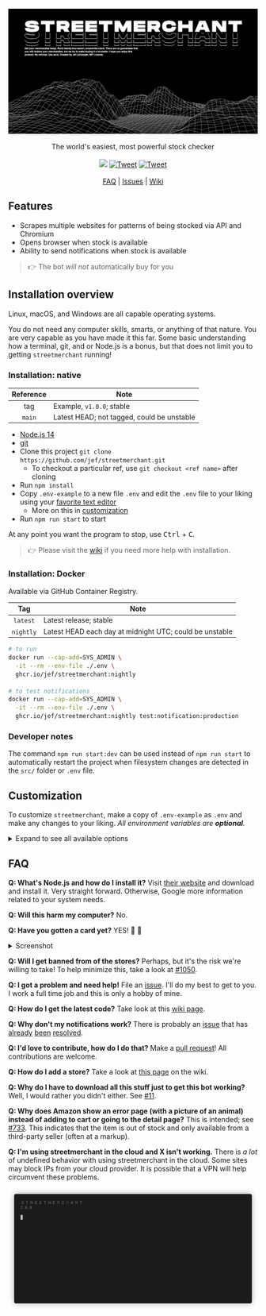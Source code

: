 <p align="center"><a href="https://github.com/jef/streetmerchant#readme"><img src="https://raw.githubusercontent.com/jef/streetmerchant/main/media/streetmerchant.png" alt="streetmerchant" /></a></p>
<p align="center">The world's easiest, most powerful stock checker
<br/><br/>
<a href="https://github.com/jef/streetmerchant/actions?query=workflow%3Aci"><img src="https://github.com/jef/streetmerchant/workflows/ci/badge.svg" /></a>
<a href="https://discord.gg/gbVY4vB9JF"><img src="https://img.shields.io/discord/773913070665859073.svg?label=chat&logo=discord&logoColor=ffffff&color=7389D8" alt="Tweet" /></a>
<a href="https://twitter.com/intent/tweet?text=Beat%20the%20masses%20with%20streetmerchant&url=https://github.com/jef/streetmerchant&hashtags=typescript,opensource,bot,shopping"><img src="https://img.shields.io/badge/twitter-share-green?logo=twitter&style=social" alt="Tweet" /></a>
<br/><br/>
<a href="https://github.com/jef/streetmerchant#faq">FAQ</a> |
<a href="https://github.com/jef/streetmerchant/issues">Issues</a> |
<a href="https://github.com/jef/streetmerchant/wiki">Wiki</a>
</p>

## Features

- Scrapes multiple websites for patterns of being stocked via API and Chromium
- Opens browser when stock is available
- Ability to send notifications when stock is available

> :point_right: The bot _will not_ automatically buy for you

## Installation overview

Linux, macOS, and Windows are all capable operating systems.

You do not need any computer skills, smarts, or anything of that nature. You are very capable as you have made it this
far. Some basic understanding how a terminal, git, and or Node.js is a bonus, but that does not limit you to
getting `streetmerchant` running!

### Installation: native

| Reference | Note |
|:---:|---|
| tag | Example, `v1.0.0`; stable |
| `main` | Latest HEAD; not tagged, could be unstable |

- [Node.js 14](https://nodejs.org/en/)
- [git](https://git-scm.com/)
- Clone this project `git clone https://github.com/jef/streetmerchant.git`
  - To checkout a particular ref, use `git checkout <ref name>` after cloning
- Run `npm install`
- Copy `.env-example` to a new file `.env` and edit the `.env` file to your liking using
  your [favorite text editor](https://code.visualstudio.com/)
  - More on this in [customization](#Customization)
- Run `npm run start` to start

At any point you want the program to stop, use <kbd>Ctrl</kbd> + <kbd>C</kbd>.

> :point_right: Please visit the [wiki](https://github.com/jef/streetmerchant/wiki) if you need more help with installation.

### Installation: Docker

Available via GitHub Container Registry.

| Tag | Note |
|:---:|---|
| `latest` | Latest release; stable |
| `nightly` | Latest HEAD each day at midnight UTC; could be unstable |

```sh
# to run
docker run --cap-add=SYS_ADMIN \
  -it --rm --env-file ./.env \
  ghcr.io/jef/streetmerchant:nightly

# to test notifications
docker run --cap-add=SYS_ADMIN \
  -it --rm --env-file ./.env \
  ghcr.io/jef/streetmerchant:nightly test:notification:production
```

### Developer notes

The command `npm run start:dev` can be used instead of `npm run start` to automatically restart the project when
filesystem changes are detected in the `src/` folder or `.env` file.

## Customization

To customize `streetmerchant`, make a copy of `.env-example` as `.env` and make any changes to your liking. _All
environment variables are **optional**._

<details>
<summary>Expand to see all available options</summary>

### Application

| Environment variable | Description | Notes |
|:---:|---|---|
| `AUTO_ADD_TO_CART` | Enable auto add to cart on support stores | Default: `true` |
| `BROWSER_TRUSTED` | Skip Chromium Sandbox | Useful for containerized environments, default: `false` |
| `HEADLESS` | Puppeteer to run headless or not | Debugging related, default: `true` |
| `INCOGNITO` | Puppeteer to run incognito or not | Debugging related, default: `false` |
| `IN_STOCK_WAIT_TIME` | Time to wait between requests to the same link if it has that card in stock | In seconds, default: `0` |
| `LOG_LEVEL` | [Logging levels](https://github.com/winstonjs/winston#logging-levels) | Debugging related, default: `info` |
| `LOW_BANDWIDTH` | Blocks images/fonts to reduce traffic | Disables ad blocker, default: `false` |
| `OPEN_BROWSER` | Toggle for whether or not the browser should open when item is found | Default: `true` |
| `PAGE_BACKOFF_MIN` | Minimum backoff time between retrying requests for the same store when a forbidden response is received | Default: `10000` |
| `PAGE_BACKOFF_MAX` | Maximum backoff time between retrying requests for the same store when a forbidden response is received | Default: `3600000` |
| `PAGE_SLEEP_MIN` | Minimum sleep time between queries of the same product page | In milliseconds, default: `5000` |
| `PAGE_SLEEP_MAX` | Maximum sleep time between queries of the same product page | In milliseconds, default: `10000` |
| `PAGE_TIMEOUT` | Navigation Timeout in milliseconds | `0` for infinite, default: `30000` |
| `PROXY_PROTOCOL` | protocol of proxy server, such as `socks5` | default: `http` |
| `PROXY_ADDRESS` | IP Address or fqdn of proxy server |
| `PROXY_PORT` | TCP Port number on which the proxy is listening for connections | Default: `80` |
| `SCREENSHOT` | Capture screenshot of page if a card is found | Default: `true` |
| `USER_AGENT` | Custom User-Agents headers for HTTP requests | Newline separated, e.g.: `USER_AGENT_STRING1 \n USER_AGENT_STRING2` | | Default: `Mozilla/5.0 (X11; Linux x86_64) AppleWebKit/537.36 (KHTML, like Gecko) Chrome/78.0.3904.108 Safari/537.36` |
| `WEB_PORT` | Starts a webserver to be able to control the bot while it is running; optional | Default: disabled |

> :point_right: You can find your computer's user agent by [searching google for "my user agent"](http://google.com/search?q=my+user+agent)

> :point_right: Data usage is [known to be high](https://github.com/jef/streetmerchant/issues?q=is%3Aissue+sort%3Aupdated-desc+bandwidth). This is expected as the program scrapes many websites in parallel 24/7. To help reduce this, use `LOW_BANDWIDTH="true"`. We are looking into other solutions as well, but is low priority.

### Filters

| Environment variable | Description | Notes |
|:---:|---|---|
| `COUNTRY` | [Supported country](#supported-countries) you want to be scraped | Currently only used by Nvidia, default: `usa` |
| `MAX_PRICE_SERIES_3060TI` | Maximum price allowed for a match, applies 3060 Ti series cards (does not apply to these sites: Nvidia, Asus, EVGA) | Default: leave empty for no limit, otherwise enter a price (enter whole dollar amounts only, avoid use of: dollar symbols, commas, and periods.) e.g.: `1234` - Cards above `1234` will be skipped. |
| `MAX_PRICE_SERIES_3070` | Maximum price allowed for a match, applies 3070 series cards (does not apply to these sites: Nvidia, Asus, EVGA) | Default: leave empty for no limit, otherwise enter a price (enter whole dollar amounts only, avoid use of: dollar symbols, commas, and periods.) e.g.: `1234` - Cards above `1234` will be skipped. |
| `MAX_PRICE_SERIES_3080` | Maximum price allowed for a match, applies 3080 series cards (does not apply to these sites: Nvidia, Asus, EVGA) | Default: leave empty for no limit, otherwise enter a price (enter whole dollar amounts only, avoid use of: dollar symbols, commas, and periods.) e.g.: `1234` - Cards above `1234` will be skipped. |
| `MAX_PRICE_SERIES_3090` | Maximum price allowed for a match, applies 3090 series cards (does not apply to these sites: Nvidia, Asus, EVGA) | Default: leave empty for no limit, otherwise enter a price (enter whole dollar amounts only, avoid use of: dollar symbols, commas, and periods.) e.g.: `1234` - Cards above `1234` will be skipped. |
| `MAX_PRICE_SERIES_CORSAIR_SF` | Maximum price allowed for a match, applies to Corsair PSUs | Default: leave empty for no limit, otherwise enter a price (enter whole dollar amounts only, avoid use of: dollar symbols, commas, and periods.) e.g.: `1234` - PSUs above `1234` will be skipped. |
| `MAX_PRICE_SERIES_RYZEN5600` | Maximum price allowed for a match, applies AMD 5600 series cpus | Default: leave empty for no limit, otherwise enter a price (enter whole dollar amounts only, avoid use of: dollar symbols, commas, and periods.) e.g.: `1234` - CPUs above `1234` will be skipped. |
| `MAX_PRICE_SERIES_RYZEN5800` | Maximum price allowed for a match, applies AMD 5800 series cpus | Default: leave empty for no limit, otherwise enter a price (enter whole dollar amounts only, avoid use of: dollar symbols, commas, and periods.) e.g.: `1234` - CPUs above `1234` will be skipped. |
| `MAX_PRICE_SERIES_RYZEN5900` | Maximum price allowed for a match, applies AMD 5900 series cpus | Default: leave empty for no limit, otherwise enter a price (enter whole dollar amounts only, avoid use of: dollar symbols, commas, and periods.) e.g.: `1234` - CPUs above `1234` will be skipped. |
| `MAX_PRICE_SERIES_RYZEN5950` | Maximum price allowed for a match, applies AMD 5950 series cpus | Default: leave empty for no limit, otherwise enter a price (enter whole dollar amounts only, avoid use of: dollar symbols, commas, and periods.) e.g.: `1234` - CPUs above `1234` will be skipped. |
| `MAX_PRICE_SERIES_SONYPS5C` | Maximum price allowed for a match, applies PS5 console | Default: leave empty for no limit, otherwise enter a price (enter whole dollar amounts only, avoid use of: dollar symbols, commas, and periods.) e.g.: `1234` - PS5 above `1234` will be skipped. |
| `MAX_PRICE_SERIES_SONYPS5DE` | Maximum price allowed for a match, applies PS5 digital edition | Default: leave empty for no limit, otherwise enter a price (enter whole dollar amounts only, avoid use of: dollar symbols, commas, and periods.) e.g.: `1234` - PS5 above `1234` will be skipped. |
| `MAX_PRICE_SERIES_TEST` | Maximum price allowed for a match, applies `test:series` | Default: leave empty for no limit, otherwise enter a price (enter whole dollar amounts only, avoid use of: dollar symbols, commas, and periods.) e.g.: `1234` - PS5 above `1234` will be skipped. |
| `MICROCENTER_LOCATION` | Specific MicroCenter location(s) to search | Comma separated, e.g.: `marietta,duluth`, default: `web` |
| `NVIDIA_ADD_TO_CART_ATTEMPTS` | The maximum number of times the `nvidia-api` add to cart feature will be attempted before failing | Default: `10` |
| `NVIDIA_SESSION_TTL` | The time in milliseconds to keep the cart active while using `nvidia-api` | Default: `60000` |
| `SHOW_ONLY_BRANDS` | Filter to show specified brands | Comma separated, e.g.: `evga,zotac` |
| `SHOW_ONLY_MODELS` | Filter to show specified models | Both supported formats are comma separated <br/><br/>1. Standard  E.g.: `founders edition,rog strix` <br/><br/> 2. Advanced E.g: `MODEL:SERIES`, E.g: `founders edition:3090,rog strix` |
| `SHOW_ONLY_SERIES` | Filter to show specified series | Comma separated, e.g.: `3080,ryzen5900` |
| `STORES` | [Supported stores](#supported-stores) you want to be scraped | Both supported formats are comma separated <br/><br/>1. Standard  E.g.: `"nvidia"` <br/><br/> 2. Advanced E.g: `STORE:PAGE_SLEEP_MIN:PAGE_SLEEP_MAX`, E.g: `nvidia:10000:30000` <br/><br/>Default: `nvidia` |

<details>
<summary>Supported stores</summary>

> :point_right: Used with the `STORES` variable.

| Stores | Environment variable |
|:---:|:---:|
| Adorama | `adorama`|
| Alternate (DE) | `alternate`|
| Alternate (NL) | `alternate-nl`|
| Amazon | `amazon`|
| Amazon (CA) | `amazon-ca`|
| Amazon (DE) | `amazon-de`|
| Amazon (ES) | `amazon-es`|
| Amazon (FR) | `amazon-fr`|
| Amazon (IT) | `amazon-it`|
| Amazon (NL) | `amazon-nl`|
| Amazon (UK) | `amazon-uk`|
| AMD | `amd`|
| AMD (CA) | `amd-ca`|
| AMD (DE) | `amd-de`|
| AMD (IT) | `amd-it`|
| AntOnline | `antonline`|
| Argos (UK) | `argos`|
| Aria PC (UK) | `aria`|
| ARLT (DE) | `arlt`|
| ASUS | `asus` |
| ASUS (DE) | `asus-de` |
| Azerty (NL) | `azerty`|
| B&H | `bandh`|
| Best Buy | `bestbuy`|
| Best Buy (CA) | `bestbuy-ca`|
| Box (UK) | `box`|
| CanadaComputers (CA) | `canadacomputers` |
| Caseking (DE) | `caseking`|
| CCL (UK) | `ccl`|
| Comet (IT) | `comet`|
| Computeruniverse (DE) | `computeruniverse` |
| Coolblue (NL) | `coolblue`|
| Coolmod (ES) | `coolmod`|
| Corsair | `corsair`|
| Currys (UK) | `currys`|
| Cyberport (DE) | `cyberport` |
| eBuyer (UK) | `ebuyer`|
| ePrice (IT) | `eprice`|
| Euronics (IT) | `euronics`|
| Euronics (DE) | `euronics-de`|
| EVGA | `evga`|
| EVGA (EU) | `evga-eu`|
| Galaxus (DE) | `galaxus`|
| Game (UK) | `game`|
| Gamestop | `gamestop`|
| Gamestop (DE) | `gamestop-de`|
| Kabum (BR) | `kabum`|
| Mediamarkt (DE) | `mediamarkt`|
| MemoryExpress (CA) | `memoryexpress`|
| Micro Center | `microcenter`|
| Mindfactory (DE) | `mindfactory` |
| Newegg | `newegg`|
| Newegg (CA) | `newegg-ca`|
| Notebooksbilliger (DE) |`notebooksbilliger`|
| Novatech (UK) | `novatech`|
| Nvidia | `nvidia`|
| Nvidia (API) | `nvidia-api`|
| Office Depot | `officedepot`|
| Otto | `otto`|
| Overclockers (UK) | `overclockers`|
| PCComponentes (ES) | `pccomponentes`|
| PlayStation | `playstation`|
| PNY | `pny`|
| Proshop (DE) | `proshop-de`|
| Proshop (DK) | `proshop-dk`|
| Saturn (DE) | `saturn`|
| Scan (UK) | `scan`|
| Target | `target`|
| Unieuro (IT) | `unieuro`|
| Very (UK) | `very`|
| Walmart | `walmart`|
| Wipoid | `wipoid`|
| Zotac | `zotac`|
| TopAchat | `topachat`|

<details>
<summary>Micro Center stores</summary>

> :point_right: Used with the `MICROCENTER_LOCATION` variable.

> :point_right: Before using `web`, please review [this issue comment](https://github.com/jef/streetmerchant/issues/442#issuecomment-703297393).

| Store name |
|:---:|
| `brooklyn` |
| `brentwood` |
| `cambridge` |
| `chicago` |
| `columbus` |
| `dallas` |
| `denver` |
| `duluth` |
| `fairfax` |
| `flushing` |
| `houston` |
| `madison-heights` |
| `marietta` |
| `mayfield-heights` |
| `north-jersey` |
| `overland-park` |
| `parkville` |
| `rockville` |
| `sharonville` |
| `st-davids` |
| `st-louis-park` |
| `tustin` |
| `westbury` |
| `westmont` |
| `yonkers` |

</details>

</details>

<details>
<summary>Supported brands and models</summary>

> :point_right: Used with the `SHOW_ONLY_BRANDS` and `SHOW_ONLY_MODELS` variables.

| Brand | Model |
|:---:|---|
| `amd` | `5600x`, `5800x`, `5900x`, `5950x`, `amd reference` |
| `asus` | `dual`, `dual oc`, `strix`, `strix oc`, `tuf`, `tuf oc` |
| `corsair` | `750 platinum`, `600 platinum` |
| `evga` | `ftw3`, `ftw3 ultra`, `xc3`, `xc3 black`, `xc3 ultra` |
| `gainward` | `phantom gs`, `phoenix`, `phoenix gs`, `phoenix gs oc` |
| `gigabyte` | `aorus master`, `aorus xtreme`, `eagle`, `eagle oc`, `gaming`, `gaming oc`, `turbo`, `vision`, `vision oc` |
| `inno3d` | `gaming x3`, `ichill x3`, `ichill x4`, `twin x2 oc` |
| `kfa2` | `sg`, `sg oc` |
| `microsoft` | `xbox series x`, `xbox series s` |
| `msi` | `gaming x trio`, `ventus 2x oc`, `ventus 3x`, `ventus 3x oc` |
| `nvidia` | `founders edition` |
| `palit` | `gamerock oc`, `gaming pro`, `gaming pro oc` |
| `pny` | `dual fan`, `xlr8 revel`, `xlr8 uprising` |
| `sony` | `ps5 console`, `ps5 digital` |
| `zotac` | `amp holo`, `amp extreme holo`, `trinity`, `trinity oc`, `twin edge`, `twin edge oc` |

</details>

<details>
<summary>Supported series</summary>

> :point_right: Used with the `SHOW_ONLY_SERIES` variable.

| Series | Environment variable |
|:---:|:---:|
| `AMD Ryzen 5600x` | `ryzen5600` |
| `AMD Ryzen 5800x` | `ryzen5800` |
| `AMD Ryzen 5900x` | `ryzen5900` |
| `AMD Ryzen 5950x` | `ryzen5950` |
| `AMD RX 6800` | `rx6800` |
| `AMD RX 6800XT` | `rx6800xt` |
| `AMD RX 6900XT` | `rx6900xt` |
| `Nvidia RTX 3060 Ti` | `3060ti` |
| `Nvidia RTX 3070` | `3070` |
| `Nvidia RTX 3080` | `3080` |
| `Nvidia RTX 3090` | `3090` |
| `Corsair SFX PSU` | `sf` |
| `Sony PS5` | `sonyps5c` |
| `Sony PS5 Digital Edition` | `sonyps5de` |
| `Xbox Series S` | `xboxss` |
| `Xbox Series X` | `xboxsx` |

</details>
<details>
<summary>Supported countries (used with nvidia and nvidia-api)</summary>

> :point_right: Used with the `COUNTRY` variable.

| Country | 3080 FE | 3090 FE | Test Card | Notes |
|:---:|:---:|:---:|:---:|:---:|
| austria | `✔` | `✔` | `✔` | |
| belgium | `✔` | `✔` | `✔` | |
| canada | `✔` | `✔` | `✔` | |
| czechia | `✔` | `✔` | `✔` | |
| denmark | `✔` | | `✔` | Missing RTX 3090 |
| finland | `✔` | | `✔` | Missing RTX 3090 |
| france | `✔` | `✔` | `✔` | |
| germany | `✔` | `✔` | `✔` | |
| great_britain | `✔` | `✔` | `✔` | |
| ireland | `✔` | `✔` | `✔` | |
| italy | `✔` | `✔` | `✔` | |
| luxembourg | `✔` | `✔` | `✔` | |
| netherlands | `✔` | `✔` | `✔` | |
| norway | `✔` | `✔` | `✔` | |
| poland | `✔` | `✔` | `✔` | |
| portugal | `✔` | | | RTX 3080 only |
| spain | `✔` | `✔` | `✔` | |
| sweden | `✔` | `✔` | `✔` | |
| usa | `✔` | `✔` | `✔` | |

</details>

### Notifications

> :point_right: You can test your notification configuration by running `npm run test:notification`.

<details>
<summary>Desktop</summary>

| Environment variable | Description | Notes |
|:---:|---|---|
| `DESKTOP_NOTIFICATIONS` | Display desktop notifications using [node-notifier](https://www.npmjs.com/package/node-notifier) | Default: `false` |
| `PLAY_SOUND` | Play this sound notification if a card is found | Relative path accepted, valid formats: wav, mp3, flac, E.g.: `path/to/notification.wav`, [free sounds available](https://notificationsounds.com/) |

</details>

<details>
<summary>Discord</summary>

| Environment variable | Description | Notes |
|:---:|---|---|
| `DISCORD_NOTIFY_GROUP` | Discord group you would like to notify | Can be comma separated, use role ID, E.g.: `<@&2834729847239842>` |
| `DISCORD_WEB_HOOK` | Discord Web Hook URL | Can be comma separated, use whole webhook URL |

</details>

<details>
<summary>Email and SMS</summary>

| Environment variable | Description | Notes |
|:---:|---|---|
| `EMAIL_PASSWORD` | Gmail password | See below if you have MFA |
| `EMAIL_TO` | Destination Email | Defaults to username if not set. Can be comma separated |
| `EMAIL_USERNAME` | Gmail address | E.g.: `jensen.robbed.us@gmail.com` |
| `PHONE_CARRIER` | [Supported carriers](#supported-carriers) for SMS | E.g.: `att` or `att,verizon,google`, email configuration required. If multiple phone numbers are listed, enter a carrier for each phone number |
| `PHONE_NUMBER` | 10 digit phone number(s) | E.g.: `1234567890` or `1234567890,0987654321,11112223333`, email configuration required |
| `SMTP_ADDRESS` | IP Address or fqdn of smtp server |
| `SMTP_PORT` | TCP Port number on which the smtp server is listening for connections | Default: `25` |

> :point_right: If you have multi-factor authentication (MFA), you will need to create an [app password](https://myaccount.google.com/apppasswords) and use this instead of your Gmail password.

#### Supported carriers

| Carrier | Environment variable | Notes |
|:---:|:---:|:---:|
| AT&T | `att` | |
| AT&T Prepaid | `attgo` | |
| Bell | `bell` | |
| Fido | `fido` | |
| Google | `google`| |
| Koodo | `koodo` | |
| Mint | `mint`| |
| Rogers | `rogers` | |
| Sprint | `sprint`| |
| Telus | `telus`| |
| T-Mobile | `tmobile`| |
| Verizon | `verizon`| Works with Visible |
| Virgin | `virgin`| |
| Virgin (CA) | `virgin-ca`| |

</details>

<details>
<summary>MQTT</summary>

| Environment variable | Description | Notes |
|:---:|---|---|
| `MQTT_BROKER_ADDRESS` | IP address or URL of MQTT Broker | e.g 192.168.1.xxx or broker.hivemq.com |
| `MQTT_BROKER_PORT` | Network port of MQTT Broker | Default: 1883 |
| `MQTT_CLIENT_ID` | Unique ClientID (only if required by MQTT Broker), typically not required when only publishing alerts | eg. client-123456 |
| `MQTT_PASSWORD` | MQTT password - only use with MQTT brokers on private networks, if required. Will not be sent over public networks for safety. | e.g mysecret |
| `MQTT_QOS` | QoS level for published alerts to broker (https://www.npmjs.com/package/mqtt#about-qos) | Default: 0, Can be 0, 1, or 2 |
| `MQTT_TOPIC` | Topic to publish alerts to. Can include %store%, %series%, %brand%, %model% for dynamic topics | Default: streetmerchant/alert e.g nv-alert/%store%/%series%/%brand%/%model%/alert |
| `MQTT_USERNAME` | MQTT username - (only if required by MQTT Broker) | e.g myusername |

</details>

<details>
<summary>PagerDuty</summary>

| Environment variable | Description | Notes |
|:---:|---|---|
| `PAGERDUTY_INTEGRATION_KEY` | PagerDuty Events API v2 Integration Key. Obtain one in PagerDuty - <Service you want to use> - Integrations | |
| `PAGERDUTY_SEVERITY` | Severity of PagerDuty events | Default: `info` |

</details>

<details>
<summary>Philips Hue</summary>

| Environment variable | Description | Notes |
|:---:|---|---|
| `PHILIPS_HUE_API_KEY` | Hue Bridge API Key | **Required**, generate key using instructions [here](https://developers.meethue.com/develop/get-started-2/). This will be used for both LAN and cloud access over the official Remote Hue API. |
| `PHILIPS_HUE_LAN_BRIDGE_IP` | LAN IP Address of your Hue Bridge | LAN only, e.g. `192.168.x.x`|
| `PHILIPS_HUE_LIGHT_IDS` | Light IDs | Optional (all if not supplied). Comma seperated, e.g.: `1`, `2` |See Hue App → About for IDs |
| `PHILIPS_HUE_LIGHT_COLOR` | Color in RGB Format | Optional (NVIDIA green if not supplied). Comma separated, e.g.: `255`, `255`, `255`|
| `PHILIPS_HUE_LIGHT_PATTERN` | `blink` or empty | Optional - lights will flash for 30 seconds if `blink` is supplied. |
| `PHILIPS_HUE_CLOUD_ACCESS_TOKEN` | Remote Access Token | Cloud only, the access token obtained from Philips's Remote Hue API. Instructions to generate [here](https://developers.meethue.com/develop/hue-api/remote-authentication/). |
| `PHILIPS_HUE_CLOUD_REFRESH_TOKEN` | Remote Refresh Token | Cloud only, the refresh token obtained from Philips's Remote Hue API.  |
| `PHILIPS_HUE_CLOUD_CLIENT_ID` | Remote Client ID | Cloud only, the client ID to use when accessing the Remote Hue API. |
| `PHILIPS_HUE_CLOUD_CLIENT_SECRET` | Remote Client Secret | Cloud only, the client secret to use when accessing the Remote Hue API.   |

> :point_right: [Video demonstration](https://vimeo.com/476083242)

</details>

<details>
<summary>Pushbullet</summary>

| Environment variable | Description | Notes |
|:---:|---|---|
| `PUSHBULLET` | PushBullet API key | Generate at https://www.pushbullet.com/#settings/account | |

</details>

<details>
<summary>Pushover</summary>

| Environment variable | Description | Notes |
|:---:|---|---|
| `PUSHOVER_TOKEN` | Pushover access token | Generate at https://pushover.net/apps/build | |
| `PUSHOVER_USER` | Pushover username | |
| `PUSHOVER_PRIORITY` | Pushover message priority |

</details>

<details>
<summary>Slack</summary>

| Environment variable | Description | Notes |
|:---:|---|---|
| `SLACK_CHANNEL` | Slack channel for posting | E.g.: `update`, no need for `#` |
| `SLACK_TOKEN` | Slack API token | |

</details>

<details>
<summary>Telegram</summary>

| Environment variable | Description | Notes |
|:---:|---|---|
| `TELEGRAM_ACCESS_TOKEN` | Telegram access token | |
| `TELEGRAM_CHAT_ID` | Telegram chat ID | Comma seperated, e.g.: `123456789`, `123456789,987654321` |

</details>

<details>
<summary>Twilio</summary>

| Environment variable | Description | Notes |
|:---:|---|---|
| `TWILIO_ACCOUNT_SID` | Twilio Account SID | Can be found on twilio.com/console |
| `TWILIO_AUTH_TOKEN` | Twilio Auth Token | Can be found on twilio.com/console |
| `TWILIO_FROM_NUMBER` | Twilio provided phone number to send messages from | Include country code e.g +4401234567890 |
| `TWILIO_TO_NUMBER` | Mobile number to send SMS to | Include country code e.g +4401234567890 |

</details>

<details>
<summary>Twitter</summary>

| Environment variable | Description | Notes |
|:---:|---|---|
| `TWITTER_ACCESS_TOKEN_KEY` | Twitter Token Key | |
| `TWITTER_ACCESS_TOKEN_SECRET` | Twitter Token Secret | |
| `TWITTER_CONSUMER_KEY` | Twitter Consumer Key | Generate all Twitter keys at: https://developer.twitter.com/ |
| `TWITTER_CONSUMER_SECRET` | Twitter Consumer Secret | |
| `TWITTER_TWEET_TAGS` | Optional list of hashtags to append to the tweet message | E.g.: `#nvidia #nvidiastock` |

</details>

<details>
<summary>Twitch</summary>

| Environment variable | Description | Notes |
|:---:|---|---|
| `TWITCH_CLIENT_ID` | Twitch client ID | |
| `TWITCH_CLIENT_SECRET`| Twitch client secret | |
| `TWITCH_ACCESS_TOKEN` | Twitch access token | |
| `TWITCH_REFRESH_TOKEN` | Twitch refresh token | |
| `TWITCH_CHANNEL` | Twitch channel | |

</details>
</details>

## FAQ

**Q: What's Node.js and how do I install it?** Visit [their website](https://nodejs.org/en/) and download and install
it. Very straight forward. Otherwise, Google more information related to your system needs.

**Q: Will this harm my computer?** No.

**Q: Have you gotten a card yet?** YES! :tada: :rocket:

<details>
<summary>Screenshot</summary>

![screenshot](https://i.imgur.com/59CRzGq.png)

</details>

**Q: Will I get banned from of the stores?** Perhaps, but it's the risk we're willing to take! To help minimize this, take a look at [#1050](https://github.com/jef/streetmerchant/issues/1050).

**Q: I got a problem and need help!** File an [issue](https://github.com/jef/streetmerchant/issues/new/choose). I'll do my best to get to you. I work a full time job and this is only a hobby of mine.

**Q: How do I get the latest code?** Take look at this [wiki page](https://github.com/jef/streetmerchant/wiki/Troubleshoot:-General:-Getting-the-latest-code).

**Q: Why don't my notifications work?** There is probably an [issue](https://github.com/jef/streetmerchant/issues?q=is%3Aissue+sort%3Aupdated-desc+sound+is%3Aclosed) that has [already](https://github.com/jef/streetmerchant/issues/182) [been](https://github.com/jef/streetmerchant/issues/116) [resolved](https://github.com/jef/streetmerchant/issues/155).

**Q: I'd love to contribute, how do I do that?** Make a [pull request](https://github.com/jef/streetmerchant/pulls?q=is%3Apr+is%3Aopen+sort%3Aupdated-desc)! All contributions are welcome.

**Q: How do I add a store?** Take a look at [this page](https://github.com/jef/streetmerchant/wiki/Help:-Configuration:-Adding-a-store) on the wiki.

**Q: Why do I have to download all this stuff just to get this bot working?** Well, I would rather you didn't either. See [#11](https://github.com/jef/streetmerchant/issues/11).

**Q: Why does Amazon show an error page (with a picture of an animal) instead of adding to cart or going to the detail page?** This is intended; see [#733](https://github.com/jef/streetmerchant/issues/733). This indicates that the item is out of stock and only available from a third-party seller (often at a markup).

**Q: I'm using streetmerchant in the cloud and X isn't working.** There is _a lot_ of undefined behavior with using streetmerchant in the cloud. Some sites may block IPs from your cloud provider. It is possible that a VPN will help circumvent these problems.

<p align="center"><a href="https://github.com/jef/streetmerchant#readme"><img src="https://raw.githubusercontent.com/jef/streetmerchant/main/media/terminal.gif" /></a></p>
